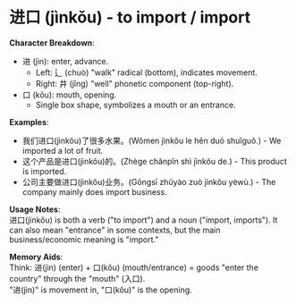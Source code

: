 # **进口 (jìnkǒu) - to import / import**

**Character Breakdown**:  
- 进 (jìn): enter, advance.
  - Left: 辶 (chuò) "walk" radical (bottom), indicates movement.
  - Right: 井 (jǐng) "well" phonetic component (top-right).  
- 口 (kǒu): mouth, opening.
  - Single box shape, symbolizes a mouth or an entrance.

**Examples**:  
- 我们进口(jìnkǒu)了很多水果。(Wǒmen jìnkǒu le hěn duō shuǐguǒ.) - We imported a lot of fruit.  
- 这个产品是进口(jìnkǒu)的。(Zhège chǎnpǐn shì jìnkǒu de.) - This product is imported.  
- 公司主要做进口(jìnkǒu)业务。(Gōngsī zhǔyào zuò jìnkǒu yèwù.) - The company mainly does import business.

**Usage Notes**:  
进口(jìnkǒu) is both a verb ("to import") and a noun ("import, imports"). It can also mean "entrance" in some contexts, but the main business/economic meaning is "import."

**Memory Aids**:  
Think: 进(jìn) (enter) + 口(kǒu) (mouth/entrance) = goods "enter the country" through the "mouth" (入口).  
"进(jìn)" is movement in, "口(kǒu)" is the opening.